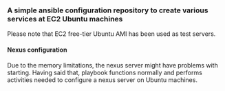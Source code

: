 ### A simple ansible configuration repository to create various services at EC2 Ubuntu machines

Please note that EC2 free-tier Ubuntu AMI has been used as test servers. 

#### Nexus configuration 

Due to the memory limitations, the nexus server might have problems with starting. Having said that, playbook functions normally and performs activities needed to configure a nexus server on Ubuntu machines.